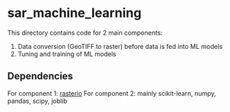 # sar_machine_learning
This directory contains code for 2 main components:
1. Data conversion (GeoTIFF to raster) before data is fed into ML models
2. Tuning and training of ML models

## Dependencies
For component 1: [rasterio](https://rasterio.readthedocs.io/en/stable/)
For component 2: mainly scikit-learn, numpy, pandas, scipy, joblib
